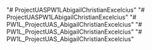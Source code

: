 "# ProjectUASPW1LAbigailChristianExcelcius" 
"# ProjectUASPW1LAbigailChristianExcelcius" 
"# PW1L_ProjectUAS_AbigailChristianExcelcius" 
"# PW1L_ProjectUAS_AbigailChristianExcelcius" 
"# PW1L_ProjectUAS_AbigailChristianExcelcius" 
